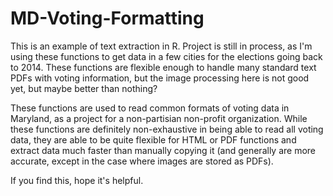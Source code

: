 # MD-Voting-Formatting

This is an example of text extraction in R. Project is still in process, as I'm using these functions to get data in a few cities for the elections going back to 2014. These functions are flexible enough to handle many standard text PDFs with voting information, but the image processing here is not good yet, but maybe better than nothing?

These functions are used to read common formats of voting data in Maryland, as a project for a non-partisian non-profit organization. While these functions are definitely non-exhaustive in being able to read all voting data, they are able to be quite flexible for HTML or PDF functions and extract data much faster than manually copying it (and generally are more accurate, except in the case where images are stored as PDFs).

If you find this, hope it's helpful.
